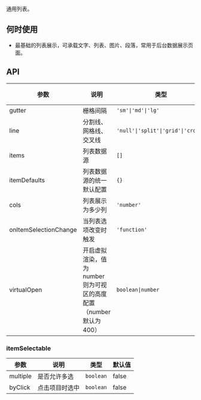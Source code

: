 通用列表。

## 何时使用

- 最基础的列表展示，可承载文字、列表、图片、段落，常用于后台数据展示页面。

## API

| 参数      | 说明               | 类型             | 默认值  |
| --------- | ------------------ | ---------------- | ------- |
| gutter      | 栅格间隔      | `'sm'\|'md'\|'lg'`      | -      |
| line      | 分割线、网格线、交叉线      | `'null'\|'split'\|'grid'\|'cross'`      | null      |
| items      | 列表数据源      | `[]`      | -      |
| itemDefaults      | 列表数据源的统一默认配置      | `{}`      | -      |
| cols      | 列表展示为多少列      | `'number'`      | -      |
| onItemSelectionChange      | 当列表选项改变时触发      | `'function'`      | -      |
| virtualOpen      | 开启虚拟渲染，值为 number 则为可视区的高度配置（number默认为400）      | `boolean\|number`      | false      |



### itemSelectable

| 参数      | 说明               | 类型             | 默认值  |
| --------- | ------------------ | ---------------- | ------- |
| multiple   | 是否允许多选           | `boolean`                              | false  |
| byClick      | 点击项目时选中 | `boolean`         | false       |






